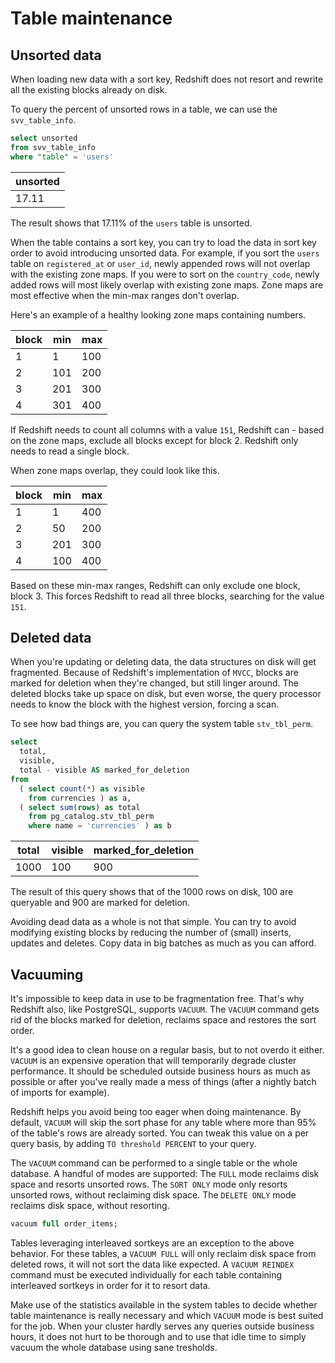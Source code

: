 # Table maintenance

## Unsorted data

When loading new data with a sort key, Redshift does not resort and rewrite all the existing blocks already on disk.

To query the percent of unsorted rows in a table, we can use the `svv_table_info`.

```sql
select unsorted
from svv_table_info
where "table" = 'users'
```

| unsorted |
| -------  |
| 17.11    |

The result shows that  17.11% of the `users` table is unsorted.

When the table contains a sort key, you can try to load the data in sort key order to avoid introducing unsorted data. For example, if you sort the `users` table on `registered_at` or `user_id`, newly appended rows will not overlap with the existing zone maps. If you were to sort on the `country_code`, newly added rows will most likely overlap with existing zone maps. Zone maps are most effective when the min-max ranges don't overlap.

Here's an example of a healthy looking zone maps containing numbers.

| block | min      | max      |
| ----- | -------- | -------- |
| 1     | 1        | 100      |
| 2     | 101      | 200      |
| 3     | 201      | 300      |
| 4     | 301      | 400      |

If Redshift needs to count all columns with a value `151`, Redshift can - based on the zone maps, exclude all blocks except for block 2. Redshift only needs to read a single block.

When zone maps overlap, they could look like this.

| block | min      | max      |
| ----- | -------- | -------- |
| 1     | 1        | 400      |
| 2     | 50       | 200      |
| 3     | 201      | 300      |
| 4     | 100      | 400      |

Based on these min-max ranges, Redshift can only exclude one block, block 3. This forces Redshift to read all three blocks, searching for the value `151`.

## Deleted data

When you're updating or deleting data, the data structures on disk will get fragmented. Because of Redshift's implementation of `MVCC`, blocks are marked for deletion when they're changed, but still linger around. The deleted blocks take up space on disk, but even worse, the query processor needs to know the block with the highest version, forcing a scan.

To see how bad things are, you can query the system table `stv_tbl_perm`.

```sql
select
  total,
  visible,
  total - visible AS marked_for_deletion
from
  ( select count(*) as visible
    from currencies ) as a,
  ( select sum(rows) as total
    from pg_catalog.stv_tbl_perm
    where name = 'currencies' ) as b
```

| total    | visible | marked_for_deletion |
| ---------| ------- | ------------------- |
| 1000     | 100     | 900                 |

The result of this query shows that of the 1000 rows on disk, 100 are queryable and 900 are marked for deletion.

Avoiding dead data as a whole is not that simple. You can try to avoid modifying existing blocks by reducing the number of (small) inserts, updates and deletes. Copy data in big batches as much as you can afford.

## Vacuuming

It's impossible to keep data in use to be fragmentation free. That's why Redshift also, like PostgreSQL, supports `VACUUM`. The `VACUUM` command gets rid of the blocks marked for deletion, reclaims space and restores the sort order.

It's a good idea to clean house on a regular basis, but to not overdo it either. `VACUUM` is an expensive operation that will temporarily degrade cluster performance. It should be scheduled outside business hours as much as possible or after you've really made a mess of things (after a nightly batch of imports for example).

Redshift helps you avoid being too eager when doing maintenance. By default, `VACUUM` will skip the sort phase for any table where more than 95% of the table's rows are already sorted. You can tweak this value on a per query basis, by adding `TO threshold PERCENT` to your query.

The `VACUUM` command can be performed to a single table or the whole database. A handful of modes are supported: The `FULL` mode reclaims disk space and resorts unsorted rows. The `SORT ONLY` mode only resorts unsorted rows, without reclaiming disk space. The `DELETE ONLY` mode reclaims disk space, without resorting.

```sql
vacuum full order_items;
```

Tables leveraging interleaved sortkeys are an exception to the above behavior. For these tables, a `VACUUM FULL` will only reclaim disk space from deleted rows, it will not sort the data like expected. A `VACUUM REINDEX` command must be executed individually for each table containing interleaved sortkeys in order for it to resort data. 

Make use of the statistics available in the system tables to decide whether table maintenance is really necessary and which `VACUUM` mode is best suited for the job. When your cluster hardly serves any queries outside business hours, it does not hurt to be thorough and to use that idle time to simply vacuum the whole database using sane tresholds.
